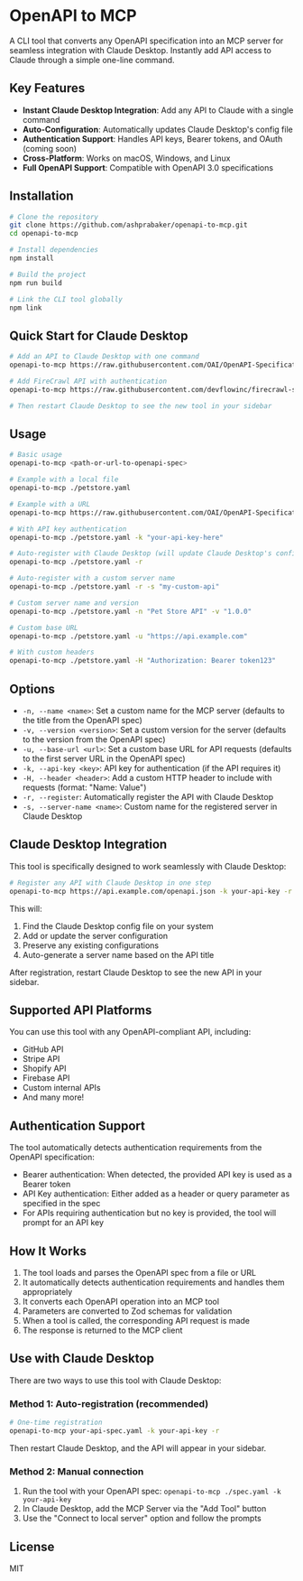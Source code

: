 # OpenAPI to MCP

A CLI tool that converts any OpenAPI specification into an MCP server for seamless integration with Claude Desktop. Instantly add API access to Claude through a simple one-line command.

## Key Features

- **Instant Claude Desktop Integration**: Add any API to Claude with a single command
- **Auto-Configuration**: Automatically updates Claude Desktop's config file
- **Authentication Support**: Handles API keys, Bearer tokens, and OAuth (coming soon)
- **Cross-Platform**: Works on macOS, Windows, and Linux
- **Full OpenAPI Support**: Compatible with OpenAPI 3.0 specifications

## Installation

```bash
# Clone the repository
git clone https://github.com/ashprabaker/openapi-to-mcp.git
cd openapi-to-mcp

# Install dependencies
npm install

# Build the project
npm run build

# Link the CLI tool globally
npm link
```

## Quick Start for Claude Desktop

```bash
# Add an API to Claude Desktop with one command
openapi-to-mcp https://raw.githubusercontent.com/OAI/OpenAPI-Specification/main/examples/v3.0/petstore.yaml -r

# Add FireCrawl API with authentication
openapi-to-mcp https://raw.githubusercontent.com/devflowinc/firecrawl-simple/main/apps/api/v1-openapi.json -k your-api-key -r

# Then restart Claude Desktop to see the new tool in your sidebar
```

## Usage

```bash
# Basic usage
openapi-to-mcp <path-or-url-to-openapi-spec>

# Example with a local file
openapi-to-mcp ./petstore.yaml

# Example with a URL
openapi-to-mcp https://raw.githubusercontent.com/OAI/OpenAPI-Specification/main/examples/v3.0/petstore.yaml

# With API key authentication
openapi-to-mcp ./petstore.yaml -k "your-api-key-here"

# Auto-register with Claude Desktop (will update Claude Desktop's config file)
openapi-to-mcp ./petstore.yaml -r

# Auto-register with a custom server name
openapi-to-mcp ./petstore.yaml -r -s "my-custom-api"

# Custom server name and version
openapi-to-mcp ./petstore.yaml -n "Pet Store API" -v "1.0.0"

# Custom base URL
openapi-to-mcp ./petstore.yaml -u "https://api.example.com"

# With custom headers
openapi-to-mcp ./petstore.yaml -H "Authorization: Bearer token123"
```

## Options

- `-n, --name <name>`: Set a custom name for the MCP server (defaults to the title from the OpenAPI spec)
- `-v, --version <version>`: Set a custom version for the server (defaults to the version from the OpenAPI spec)
- `-u, --base-url <url>`: Set a custom base URL for API requests (defaults to the first server URL in the OpenAPI spec)
- `-k, --api-key <key>`: API key for authentication (if the API requires it)
- `-H, --header <header>`: Add a custom HTTP header to include with requests (format: "Name: Value")
- `-r, --register`: Automatically register the API with Claude Desktop
- `-s, --server-name <name>`: Custom name for the registered server in Claude Desktop

## Claude Desktop Integration

This tool is specifically designed to work seamlessly with Claude Desktop:

```bash
# Register any API with Claude Desktop in one step
openapi-to-mcp https://api.example.com/openapi.json -k your-api-key -r
```

This will:
1. Find the Claude Desktop config file on your system
2. Add or update the server configuration
3. Preserve any existing configurations
4. Auto-generate a server name based on the API title

After registration, restart Claude Desktop to see the new API in your sidebar.

## Supported API Platforms

You can use this tool with any OpenAPI-compliant API, including:

- GitHub API
- Stripe API
- Shopify API
- Firebase API
- Custom internal APIs
- And many more!

## Authentication Support

The tool automatically detects authentication requirements from the OpenAPI specification:

- Bearer authentication: When detected, the provided API key is used as a Bearer token
- API Key authentication: Either added as a header or query parameter as specified in the spec
- For APIs requiring authentication but no key is provided, the tool will prompt for an API key

## How It Works

1. The tool loads and parses the OpenAPI spec from a file or URL
2. It automatically detects authentication requirements and handles them appropriately
3. It converts each OpenAPI operation into an MCP tool
4. Parameters are converted to Zod schemas for validation
5. When a tool is called, the corresponding API request is made
6. The response is returned to the MCP client

## Use with Claude Desktop

There are two ways to use this tool with Claude Desktop:

### Method 1: Auto-registration (recommended)
```bash
# One-time registration
openapi-to-mcp your-api-spec.yaml -k your-api-key -r
```
Then restart Claude Desktop, and the API will appear in your sidebar.

### Method 2: Manual connection
1. Run the tool with your OpenAPI spec: `openapi-to-mcp ./spec.yaml -k your-api-key`
2. In Claude Desktop, add the MCP Server via the "Add Tool" button
3. Use the "Connect to local server" option and follow the prompts

## License

MIT 